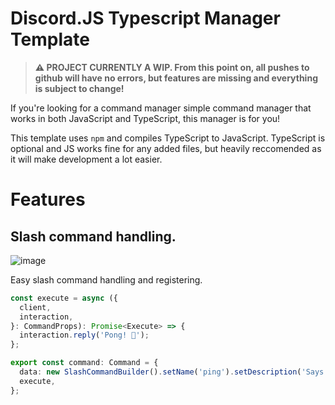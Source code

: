# Discord.JS Typescript Manager Template

> **⚠️ PROJECT CURRENTLY A WIP. From this point on, all pushes to github will have no errors, but features are missing and everything is subject to change!**

If you're looking for a command manager simple command manager that works in both JavaScript and TypeScript, this manager is for you!

This template uses `npm` and compiles TypeScript to JavaScript. TypeScript is optional and JS works fine for any added files, but heavily reccomended as it will make development a lot easier.

# Features

## Slash command handling.

![image](https://user-images.githubusercontent.com/29359616/209444996-3e3e84e6-5384-4886-8090-20ce4ef3d573.png)


Easy slash command handling and registering.

```ts
const execute = async ({
  client,
  interaction,
}: CommandProps): Promise<Execute> => {
  interaction.reply('Pong! 🏓');
};

export const command: Command = {
  data: new SlashCommandBuilder().setName('ping').setDescription('Says pong'),
  execute,
};
```
